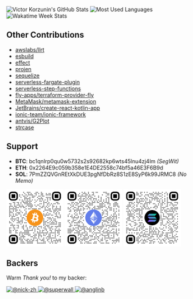 ![Victor Korzunin's GitHub Stats](https://github-readme-stats.vercel.app/api?username=floydspace&show_icons=true&hide_border=true&hide_title=true)
![Most Used Languages](https://github-readme-stats.vercel.app/api/top-langs/?username=floydspace&hide_border=true&layout=compact&card_width=296)
![Wakatime Week Stats](https://github-readme-stats.vercel.app/api/wakatime?username=floydspace&hide_border=true&layout=compact)

## Other Contributions
- [awslabs/llrt](https://github.com/search?q=author%3Afloydspace+is%3Amerged+repo%3Aawslabs%2Fllrt+&type=pullrequests&ref=advsearch&state=closed)
- [esbuild](https://github.com/search?q=author%3Afloydspace+is%3Amerged+repo%3Aevanw%2Fesbuild&type=pullrequests&ref=advsearch&state=closed)
- [effect](https://github.com/search?q=author%3Afloydspace+is%3Amerged+repo%3AEffect-TS%2Feffect&type=pullrequests&ref=advsearch&state=closed)
- [projen](https://github.com/search?q=author%3Afloydspace+is%3Amerged+repo%3Aprojen%2Fprojen&type=pullrequests&ref=advsearch&state=closed)
- [sequelize](https://github.com/search?q=author%3Afloydspace+is%3Amerged+repo%3Asequelize%2Fsequelize&type=pullrequests&ref=advsearch&state=closed)
- [serverless-fargate-plugin](https://github.com/search?q=author%3Afloydspace+is%3Amerged+repo%3Ahonerlaw%2Fserverless-fargate-plugin&type=pullrequests&ref=advsearch&state=closed)
- [serverless-step-functions](https://github.com/search?q=author%3Afloydspace+is%3Amerged+repo%3Aserverless-operations%2Fserverless-step-functions&type=pullrequests&ref=advsearch&state=closed)
- [fly-apps/terraform-provider-fly](https://github.com/search?q=author%3Afloydspace+is%3Amerged+repo%3Afly-apps%2Fterraform-provider-fly&type=pullrequests&ref=advsearch&state=closed)
- [MetaMask/metamask-extension](https://github.com/search?q=author%3Afloydspace+is%3Amerged+repo%3AMetaMask%2Fmetamask-extension&type=pullrequests&ref=advsearch&state=closed)
- [JetBrains/create-react-kotlin-app](https://github.com/search?q=author%3Afloydspace+is%3Amerged+repo%3AJetBrains%2Fcreate-react-kotlin-app&type=pullrequests&ref=advsearch&state=closed)
- [ionic-team/ionic-framework](https://github.com/search?q=author%3Afloydspace+is%3Amerged+repo%3Aionic-team%2Fionic-framework&type=pullrequests&ref=advsearch&state=closed)
- [antvis/G2Plot](https://github.com/search?q=author%3Afloydspace+is%3Amerged+repo%3Aantvis%2FG2Plot&type=pullrequests&ref=advsearch&state=closed)
- [strcase](https://github.com/search?q=author%3Afloydspace+is%3Amerged+repo%3Aiancoleman%2Fstrcase&type=pullrequests&ref=advsearch&state=closed)

## Support
- **BTC**: bc1qnlrp0qu0w5732s2s92682kp6wts45lnu4zj4lm _(SegWit)_
- **ETH**: 0x2264E9c059b358e1E4DE2558c74bf5a46E3F6B9d
- **SOL**: 7PmZZQVGnREtXkDUE3pgNfDbRz8S1zE8SyP6k99JRMC8 _(No Memo)_
<div>
  <img src="bitcoin-qr.png" alt="BTC QR Code" height="150" width="150" />
  <img src="ethereum-qr.png" alt="ETH QR Code" height="150" width="150" />
  <img src="solana-qr.png" alt="SOL QR Code" height="150" width="150" />
<div>

## Backers
Warm _Thank you!_ to my backer:

<a href="https://github.com/nick-zh">
  <img title="@nick-zh" src="https://avatars.githubusercontent.com/u/3214182?s=200&amp;v=4" width="75" height="75" alt="@nick-zh">
</a>
<a href="https://github.com/superwall">
  <img title="Superwall" src="https://avatars.githubusercontent.com/u/88794805?s=200&amp;v=4" width="75" height="75" alt="@superwall">
</a>
<a href="https://github.com/anglinb">
  <img title="Brian Anglin" src="https://avatars.githubusercontent.com/u/2637602?s=200&amp;v=4" width="75" height="75" alt="@anglinb">
</a>
